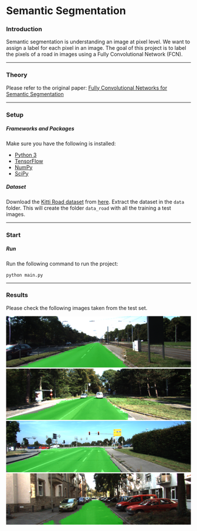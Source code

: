 # Semantic Segmentation
### Introduction
Semantic segmentation is understanding an image at pixel level. We want to assign a label for each pixel in an image.
The goal of this project is to label the pixels of a road in images using a Fully Convolutional Network (FCN).

--------------------

### Theory
Please refer to the original paper: [Fully Convolutional Networks for Semantic Segmentation](https://people.eecs.berkeley.edu/~jonlong/long_shelhamer_fcn.pdf)

--------------------

### Setup
##### Frameworks and Packages
Make sure you have the following is installed:
 - [Python 3](https://www.python.org/)
 - [TensorFlow](https://www.tensorflow.org/)
 - [NumPy](http://www.numpy.org/)
 - [SciPy](https://www.scipy.org/)
##### Dataset
Download the [Kitti Road dataset](http://www.cvlibs.net/datasets/kitti/eval_road.php) from [here](http://www.cvlibs.net/download.php?file=data_road.zip).  Extract the dataset in the `data` folder.  This will create the folder `data_road` with all the training a test images.

--------------------

### Start
##### Run
Run the following command to run the project:
```
python main.py
```

--------------------

### Results

Please check the following images taken from the test set.

![image1](https://github.com/dariocazzani/CarND-Semantic-Segmentation/blob/master/images/um_000000.png)
![image1](https://github.com/dariocazzani/CarND-Semantic-Segmentation/blob/master/images/um_000007.png)
![image1](https://github.com/dariocazzani/CarND-Semantic-Segmentation/blob/master/images/umm_000042.png)
![image1](https://github.com/dariocazzani/CarND-Semantic-Segmentation/blob/master/images/uu_000085.png)
